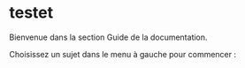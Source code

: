 # testet

Bienvenue dans la section Guide de la documentation.

Choisissez un sujet dans le menu à gauche pour commencer :
